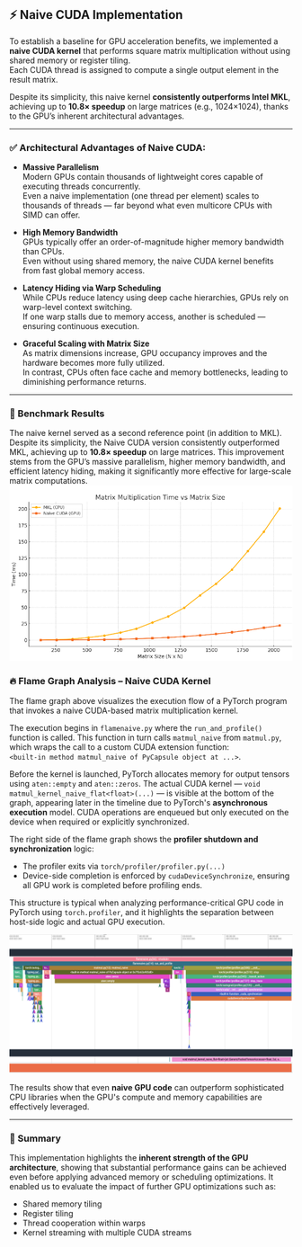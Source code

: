 ## ⚡ Naive CUDA Implementation

To establish a baseline for GPU acceleration benefits, we implemented a **naive CUDA kernel** that performs square matrix multiplication without using shared memory or register tiling.  
Each CUDA thread is assigned to compute a single output element in the result matrix.

Despite its simplicity, this naive kernel **consistently outperforms Intel MKL**, achieving up to **10.8× speedup** on large matrices (e.g., 1024×1024), thanks to the GPU’s inherent architectural advantages.

---

### ✅ Architectural Advantages of Naive CUDA:

- **Massive Parallelism**  
  Modern GPUs contain thousands of lightweight cores capable of executing threads concurrently.  
  Even a naive implementation (one thread per element) scales to thousands of threads — far beyond what even multicore CPUs with SIMD can offer.

- **High Memory Bandwidth**  
  GPUs typically offer an order-of-magnitude higher memory bandwidth than CPUs.  
  Even without using shared memory, the naive CUDA kernel benefits from fast global memory access.

- **Latency Hiding via Warp Scheduling**  
  While CPUs reduce latency using deep cache hierarchies, GPUs rely on warp-level context switching.  
  If one warp stalls due to memory access, another is scheduled — ensuring continuous execution.

- **Graceful Scaling with Matrix Size**  
  As matrix dimensions increase, GPU occupancy improves and the hardware becomes more fully utilized.  
  In contrast, CPUs often face cache and memory bottlenecks, leading to diminishing performance returns.

---

### 🧪 Benchmark Results

The naive kernel served as a second reference point (in addition to MKL).
Despite its simplicity, the Naive CUDA version consistently outperformed MKL, achieving up to
<strong>10.8× speedup</strong> on large matrices. This improvement stems from the GPU’s massive parallelism,
higher memory bandwidth, and efficient latency hiding, making it significantly more effective for large-scale matrix computations.
![Performance Plot](images/graph1.png)



  ### 🔥 Flame Graph Analysis – Naive CUDA Kernel

The flame graph above visualizes the execution flow of a PyTorch program that invokes a naive CUDA-based matrix multiplication kernel.

The execution begins in `flamenaive.py` where the `run_and_profile()` function is called. This function in turn calls `matmul_naive` from `matmul.py`, which wraps the call to a custom CUDA extension function:  
`<built-in method matmul_naive of PyCapsule object at ...>`.

Before the kernel is launched, PyTorch allocates memory for output tensors using `aten::empty` and `aten::zeros`. The actual CUDA kernel — `void matmul_kernel_naive_flat<float>(...)` — is visible at the bottom of the graph, appearing later in the timeline due to PyTorch's **asynchronous execution** model. CUDA operations are enqueued but only executed on the device when required or explicitly synchronized.

The right side of the flame graph shows the **profiler shutdown and synchronization** logic:
- The profiler exits via `torch/profiler/profiler.py(...)`
- Device-side completion is enforced by `cudaDeviceSynchronize`, ensuring all GPU work is completed before profiling ends.

This structure is typical when analyzing performance-critical GPU code in PyTorch using `torch.profiler`, and it highlights the separation between host-side logic and actual GPU execution.




![Performance Plot](images/flame1.png)

The results show that even **naive GPU code** can outperform sophisticated CPU libraries when the GPU's compute and memory capabilities are effectively leveraged.

---

### 📌 Summary

This implementation highlights the **inherent strength of the GPU architecture**, showing that substantial performance gains can be achieved even before applying advanced memory or scheduling optimizations.
It enabled us to evaluate the impact of further GPU optimizations such as:

- Shared memory tiling  
- Register tiling  
- Thread cooperation within warps  
- Kernel streaming with multiple CUDA streams

